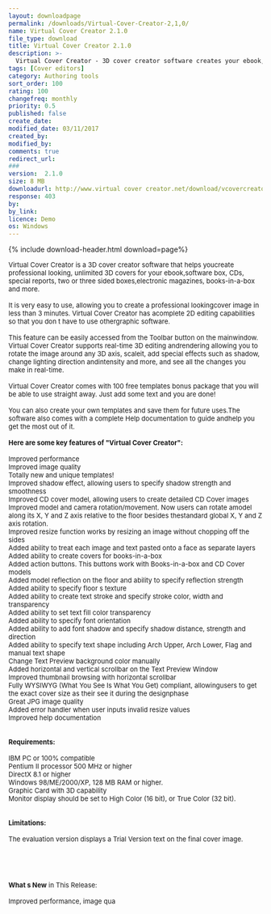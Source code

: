 ```yaml
---
layout: downloadpage
permalink: /downloads/Virtual-Cover-Creator-2,1,0/
name: Virtual Cover Creator 2.1.0
file_type: download
title: Virtual Cover Creator 2.1.0
description: >-
  Virtual Cover Creator - 3D cover creator software creates your ebook, software box, CDs, special reports
tags: [Cover editors]
category: Authoring tools
sort_order: 100
rating: 100
changefreq: monthly
priority: 0.5
published: false
create_date: 
modified_date: 03/11/2017
created_by: 
modified_by: 
comments: true
redirect_url: 
### 
version:  2.1.0
size: 8 MB
downloadurl: http://www.virtual cover creator.net/download/vcovercreator.exe
response: 403
by: 
by_link: 
licence: Demo 
os: Windows
---
```


{% include download-header.html download=page%}

<p style="fix-download-text !important">
<p><font size="2"><p>Virtual Cover Creator is a 3D cover creator software that helps youcreate professional looking, unlimited 3D covers for your ebook,software box, CDs, special reports, two or three sided boxes,electronic magazines, books-in-a-box and more. <br />
<br />
It is very easy to use, allowing you to create a professional lookingcover image in less than 3 minutes. Virtual Cover Creator has acomplete 2D editing capabilities so that you don t have to use othergraphic software. <br />
<br />
This feature can be easily accessed from the Toolbar button on the mainwindow. Virtual Cover Creator supports real-time 3D editing andrendering allowing you to rotate the image around any 3D axis, scaleit, add special effects such as shadow, change lighting direction andintensity and more, and see all the changes you make in real-time. <br />
<br />
Virtual Cover Creator comes with 100 free templates bonus package that you will be able to use straight away. Just add some text and you are done! <br />
<br />
You can also create your own templates and save them for future uses.The software also comes with a complete Help documentation to guide andhelp you get the most out of it.<br />
<br />
<span><strong>Here are some key features of "Virtual Cover Creator":</strong></span><br />
<br />
Improved performance <br />
Improved image quality <br />
Totally new and unique templates! <br />
Improved shadow effect, allowing users to specify shadow strength and smoothness <br />
Improved CD cover model, allowing users to create detailed CD Cover images <br />
Improved model and camera rotation/movement. Now users can rotate amodel along its X, Y and Z axis relative to the floor besides thestandard global X, Y and Z axis rotation. <br />
Improved resize function works by resizing an image without chopping off the sides <br />
Added ability to treat each image and text pasted onto a face as separate layers <br />
Added ability to create covers for books-in-a-box <br />
Added action buttons. This buttons work with Books-in-a-box and CD Cover models <br />
Added model reflection on the floor and ability to specify reflection strength <br />
Added ability to specify floor s texture <br />
Added ability to create text stroke and specify stroke color, width and transparency <br />
Added ability to set text fill color transparency <br />
Added ability to specify font orientation <br />
Added ability to add font shadow and specify shadow distance, strength and direction <br />
Added ability to specify text shape including Arch Upper, Arch Lower, Flag and manual text shape <br />
Change Text Preview background color manually <br />
Added horizontal and vertical scrollbar on the Text Preview Window <br />
Improved thumbnail browsing with horizontal scrollbar <br />
Fully WYSIWYG (What You See Is What You Get) compliant, allowingusers to get the exact cover size as their see it during the designphase <br />
Great JPG image quality <br />
Added error handler when user inputs invalid resize values <br />
Improved help documentation <br />
<br />
<br />
<span><strong>Requirements:</strong></span><br />
<br />
IBM PC or 100% compatible <br />
Pentium II processor 500 MHz or higher<br />
DirectX 8.1 or higher<br />
Windows 98/ME/2000/XP, 128 MB RAM or higher.<br />
Graphic Card with 3D capability<br />
Monitor display should be set to High Color (16 bit), or True Color (32 bit).<br />
<br />
<br />
<span><strong>Limitations:</strong></span><br />
<br />
The evaluation version displays a Trial Version text on the final cover image.</p>
<!-- google_ad_section_end -->
<p>&#160;</p>
<div class="celltext_big"><br />
<br />
<strong>What s New</strong> in This Release:<br />
<br />
Improved performance, image qua</div></p></p>
